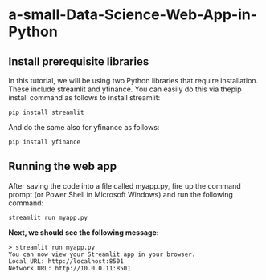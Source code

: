 # a-small-Data-Science-Web-App-in-Python

## Install prerequisite libraries

In this tutorial, we will be using two Python libraries that require installation. These include streamlit and yfinance. You can easily do this via thepip install command as follows to install streamlit:

```
pip install streamlit
```

And do the same also for yfinance as follows:

```
pip install yfinance
```

## Running the web app

After saving the code into a file called myapp.py, fire up the command prompt (or Power Shell in Microsoft Windows) and run the following command:

```
streamlit run myapp.py
```

**Next, we should see the following message:**

```
> streamlit run myapp.py
You can now view your Streamlit app in your browser.
Local URL: http://localhost:8501
Network URL: http://10.0.0.11:8501
```
